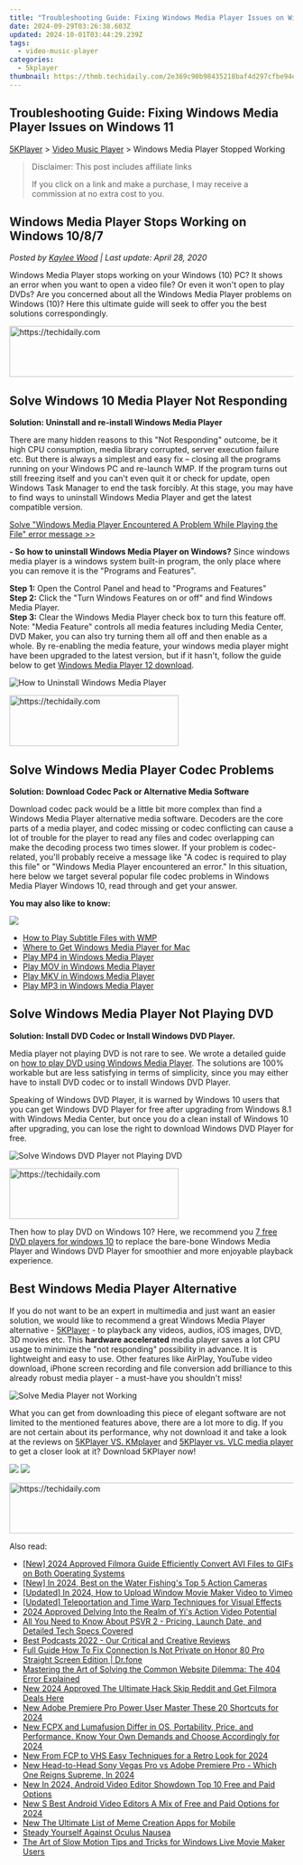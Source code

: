 ```yaml
---
title: "Troubleshooting Guide: Fixing Windows Media Player Issues on Windows 11"
date: 2024-09-29T03:26:38.603Z
updated: 2024-10-01T03:44:29.239Z
tags:
  - video-music-player
categories:
  - 5kplayer
thumbnail: https://thmb.techidaily.com/2e369c90b98435218baf4d297cfbe94e377c61af5c1d1c6b298751c3dd981af2.jpg
---
```


## Troubleshooting Guide: Fixing Windows Media Player Issues on Windows 11

[5KPlayer](https://tools.techidaily.com/5kplayer/products/) \> [Video Music Player](https://tools.techidaily.com/5kplayer/video-music-player/) \> Windows Media Player Stopped Working

>  Disclaimer: This post includes affiliate links
>
>  If you click on a link and make a purchase, I may receive a commission at no extra cost to you.
>

## Windows Media Player Stops Working on Windows 10/8/7

 _Posted by [Kaylee Wood](https://www.quora.com/profile/Amanda-Hu-21) | Last update: April 28, 2020_

Windows Media Player stops working on your Windows (10) PC? It shows an error when you want to open a video file? Or even it won't open to play DVDs? Are you concerned about all the Windows Media Player problems on Windows (10)? Here this ultimate guide will seek to offer you the best solutions correspondingly.

<!-- affiliate ads begin -->
<a href="https://appsumo.8odi.net/c/5597632/2111967/7443" target="_top" id="2111967">
  <img src="//a.impactradius-go.com/display-ad/7443-2111967" border="0" alt="https://techidaily.com" width="728" height="90"/>
</a>
<img height="0" width="0" src="https://appsumo.8odi.net/i/5597632/2111967/7443" style="position:absolute;visibility:hidden;" border="0" />
<!-- affiliate ads end -->

## Solve Windows 10 Media Player Not Responding

**Solution: Uninstall and re-install Windows Media Player**

There are many hidden reasons to this "Not Responding" outcome, be it high CPU consumption, media library corrupted, server execution failure etc. But there is always a simplest and easy fix – closing all the programs running on your Windows PC and re-launch WMP. If the program turns out still freezing itself and you can't even quit it or check for update, open Windows Task Manager to end the task forcibly. At this stage, you may have to find ways to uninstall Windows Media Player and get the latest compatible version. 

[Solve "Windows Media Player Encountered A Problem While Playing the File" error message >>](https://tools.techidaily.com/5kplayer/video-music-player/)

**\- So how to uninstall Windows Media Player on Windows?** Since windows media player is a windows system built-in program, the only place where you can remove it is the "Programs and Features".

**Step 1:** Open the Control Panel and head to "Programs and Features"  
**Step 2:** Click the "Turn Windows Features on or off" and find Windows Media Player.   
**Step 3:** Clear the Windows Media Player check box to turn this feature off.   
Note: "Media Feature" controls all media features including Media Center, DVD Maker, you can also try turning them all off and then enable as a whole. By re-enabling the media feature, your windows media player might have been upgraded to the latest version, but if it hasn't, follow the guide below to get [Windows Media Player 12 download](https://tools.techidaily.com/5kplayer/video-music-player/). 

![How to Uninstall Windows Media Player](https://www.5kplayer.com/video-music-player/img/wmp-not-work.jpg)

<!-- affiliate ads begin -->
<a href="https://laganoo.pxf.io/c/5597632/1528689/16446" target="_top" id="1528689">
  <img src="//a.impactradius-go.com/display-ad/16446-1528689" border="0" alt="https://techidaily.com" width="300" height="90"/>
</a>
<img height="0" width="0" src="https://laganoo.pxf.io/i/5597632/1528689/16446" style="position:absolute;visibility:hidden;" border="0" />
<!-- affiliate ads end -->

##  Solve Windows Media Player Codec Problems

**Solution: Download Codec Pack or Alternative Media Software**

Download codec pack would be a little bit more complex than find a Windows Media Player alternative media software. Decoders are the core parts of a media player, and codec missing or codec conflicting can cause a lot of trouble for the player to read any files and codec overlapping can make the decoding process two times slower. If your problem is codec-related, you'll probably receive a message like "A codec is required to play this file" or "Windows Media Player encountered an error." In this situation, here below we target several popular file codec problems in Windows Media Player Windows 10, read through and get your answer. 

**You may also like to know:**

![](https://www.5kplayer.com/video-music-player/img/5.png) 

* [How to Play Subtitle Files with WMP](https://tools.techidaily.com/5kplayer/video-music-player/)
* [Where to Get Windows Media Player for Mac](https://tools.techidaily.com/5kplayer/video-music-player/)
* [Play MP4 in Windows Media Player](https://tools.techidaily.com/5kplayer/video-music-player/)
* [Play MOV in Windows Media Player](https://tools.techidaily.com/5kplayer/video-music-player/)
* [Play MKV in Windows Media Player](https://tools.techidaily.com/5kplayer/video-music-player/)
* [Play MP3 in Windows Media Player](https://tools.techidaily.com/5kplayer/video-music-player/)

## Solve Windows Media Player Not Playing DVD

**Solution: Install DVD Codec or Install Windows DVD Player.** 

Media player not playing DVD is not rare to see. We wrote a detailed guide on [how to play DVD using Windows Media Player](https://tools.techidaily.com/5kplayer/video-music-player/). The solutions are 100% workable but are less satisfying in terms of simplicity, since you may either have to install DVD codec or to install Windows DVD Player. 

Speaking of Windows DVD Player, it is warned by Windows 10 users that you can get Windows DVD Player for free after upgrading from Windows 8.1 with Windows Media Center, but once you do a clean install of Windows 10 after upgrading, you can lose the right to download Windows DVD Player for free. 

![Solve Windows DVD Player not Playing DVD](https://www.5kplayer.com/video-music-player/img/windows-dvd-player.jpg) 

<!-- affiliate ads begin -->
<a href="https://aligracehair.sjv.io/c/5597632/1880972/19272" target="_top" id="1880972">
  <img src="//a.impactradius-go.com/display-ad/19272-1880972" border="0" alt="https://techidaily.com" width="300" height="90"/>
</a>
<img height="0" width="0" src="https://aligracehair.sjv.io/i/5597632/1880972/19272" style="position:absolute;visibility:hidden;" border="0" />
<!-- affiliate ads end -->

Then how to play DVD on Windows 10? Here, we recommend you [7 free DVD players for windows 10](https://tools.techidaily.com/5kplayer/video-music-player/) to replace the bare-bone Windows Media Player and Windows DVD Player for smoothier and more enjoyable playback experience.

## Best Windows Media Player Alternative

If you do not want to be an expert in multimedia and just want an easier solution, we would like to recommend a great Windows Media Player alternative - [5KPlayer](https://tools.techidaily.com/5kplayer/products/) \- to playback any videos, audios, iOS images, DVD, 3D movies etc. This **hardware accelerated** media player saves a lot CPU usage to minimize the "not responding" possibility in advance. It is lightweight and easy to use. Other features like AirPlay, YouTube video download, iPhone screen recording and file conversion add brilliance to this already robust media player - a must-have you shouldn't miss!

![Solve Media Player not Working](https://www.5kplayer.com/video-music-player/img/5kplayer-dvd-player-software.jpg) 

What you can get from downloading this piece of elegant software are not limited to the mentioned features above, there are a lot more to dig. If you are not certain about its performance, why not download it and take a look at the reviews on [5KPlayer VS. KMplayer](https://tools.techidaily.com/5kplayer/video-music-player/) and [5KPlayer vs. VLC media player](https://tools.techidaily.com/5kplayer/video-music-player/) to get a closer look at it? Download 5KPlayer now!

[![](https://www.5kplayer.com/video-music-player/../button/freedownwhitewin.png)](https://tools.techidaily.com/5kplayer/products/) [![](https://www.5kplayer.com/video-music-player/../button/freedownbackmac.png)](https://tools.techidaily.com/5kplayer/products/)

<!-- affiliate ads begin -->
<a href="https://aligracehair.sjv.io/c/5597632/2027181/19272" target="_top" id="2027181">
  <img src="//a.impactradius-go.com/display-ad/19272-2027181" border="0" alt="https://techidaily.com" width="728" height="90"/>
</a>
<img height="0" width="0" src="https://aligracehair.sjv.io/i/5597632/2027181/19272" style="position:absolute;visibility:hidden;" border="0" />
<!-- affiliate ads end -->

<ins class="adsbygoogle"
     style="display:block"
     data-ad-format="autorelaxed"
     data-ad-client="ca-pub-7571918770474297"
     data-ad-slot="1223367746"></ins>

<ins class="adsbygoogle"
     style="display:block"
     data-ad-client="ca-pub-7571918770474297"
     data-ad-slot="8358498916"
     data-ad-format="auto"
     data-full-width-responsive="true"></ins>

<span class="atpl-alsoreadstyle">Also read:</span>
<div><ul>
<li><a href="https://fox-blue.techidaily.com/new-2024-approved-filmora-guide-efficiently-convert-avi-files-to-gifs-on-both-operating-systems/"><u>[New] 2024 Approved Filmora Guide Efficiently Convert AVI Files to GIFs on Both Operating Systems</u></a></li>
<li><a href="https://fox-http.techidaily.com/new-in-2024-best-on-the-water-fishings-top-5-action-cameras/"><u>[New] In 2024, Best on the Water Fishing's Top 5 Action Cameras</u></a></li>
<li><a href="https://vimeo-videos.techidaily.com/updated-in-2024-how-to-upload-window-movie-maker-video-to-vimeo/"><u>[Updated] In 2024, How to Upload Window Movie Maker Video to Vimeo</u></a></li>
<li><a href="https://some-guidance.techidaily.com/updated-teleportation-and-time-warp-techniques-for-visual-effects/"><u>[Updated] Teleportation and Time Warp Techniques for Visual Effects</u></a></li>
<li><a href="https://fox-cloud.techidaily.com/2024-approved-delving-into-the-realm-of-yis-action-video-potential/"><u>2024 Approved Delving Into the Realm of Yi's Action Video Potential</u></a></li>
<li><a href="https://techno-recovery.techidaily.com/all-you-need-to-know-about-psvr-2-pricing-launch-date-and-detailed-tech-specs-covered/"><u>All You Need to Know About PSVR 2 - Pricing, Launch Date, and Detailed Tech Specs Covered</u></a></li>
<li><a href="https://facebook.techidaily.com/best-podcasts-2022-our-critical-and-creative-reviews/"><u>Best Podcasts 2022 - Our Critical and Creative Reviews</u></a></li>
<li><a href="https://howto.techidaily.com/full-guide-how-to-fix-connection-is-not-private-on-honor-80-pro-straight-screen-edition-drfone-by-drfone-fix-android-problems-fix-android-problems/"><u>Full Guide How To Fix Connection Is Not Private on Honor 80 Pro Straight Screen Edition | Dr.fone</u></a></li>
<li><a href="https://techno-recovery.techidaily.com/mastering-the-art-of-solving-the-common-website-dilemma-the-404-error-explained/"><u>Mastering the Art of Solving the Common Website Dilemma: The 404 Error Explained</u></a></li>
<li><a href="https://video-creation-software.techidaily.com/new-2024-approved-the-ultimate-hack-skip-reddit-and-get-filmora-deals-here/"><u>New 2024 Approved The Ultimate Hack Skip Reddit and Get Filmora Deals Here</u></a></li>
<li><a href="https://video-creation-software.techidaily.com/new-adobe-premiere-pro-power-user-master-these-20-shortcuts-for-2024/"><u>New Adobe Premiere Pro Power User Master These 20 Shortcuts for 2024</u></a></li>
<li><a href="https://video-creation-software.techidaily.com/new-fcpx-and-lumafusion-differ-in-os-portability-price-and-performance-know-your-own-demands-and-choose-accordingly-for-2024/"><u>New FCPX and Lumafusion Differ in OS, Portability, Price, and Performance. Know Your Own Demands and Choose Accordingly for 2024</u></a></li>
<li><a href="https://video-creation-software.techidaily.com/new-from-fcp-to-vhs-easy-techniques-for-a-retro-look-for-2024/"><u>New From FCP to VHS Easy Techniques for a Retro Look for 2024</u></a></li>
<li><a href="https://video-creation-software.techidaily.com/new-head-to-head-sony-vegas-pro-vs-adobe-premiere-pro-which-one-reigns-supreme-in-2024/"><u>New Head-to-Head Sony Vegas Pro vs Adobe Premiere Pro - Which One Reigns Supreme, In 2024</u></a></li>
<li><a href="https://video-creation-software.techidaily.com/new-in-2024-android-video-editor-showdown-top-10-free-and-paid-options/"><u>New In 2024, Android Video Editor Showdown Top 10 Free and Paid Options</u></a></li>
<li><a href="https://video-creation-software.techidaily.com/new-s-best-android-video-editors-a-mix-of-free-and-paid-options-for-2024/"><u>New S Best Android Video Editors A Mix of Free and Paid Options for 2024</u></a></li>
<li><a href="https://video-creation-software.techidaily.com/new-the-ultimate-list-of-meme-creation-apps-for-mobile/"><u>New The Ultimate List of Meme Creation Apps for Mobile</u></a></li>
<li><a href="https://extra-hints.techidaily.com/steady-yourself-against-oculus-nausea/"><u>Steady Yourself Against Oculus Nausea</u></a></li>
<li><a href="https://video-creation-software.techidaily.com/the-art-of-slow-motion-tips-and-tricks-for-windows-live-movie-maker-users/"><u>The Art of Slow Motion Tips and Tricks for Windows Live Movie Maker Users</u></a></li>
</ul></div>

